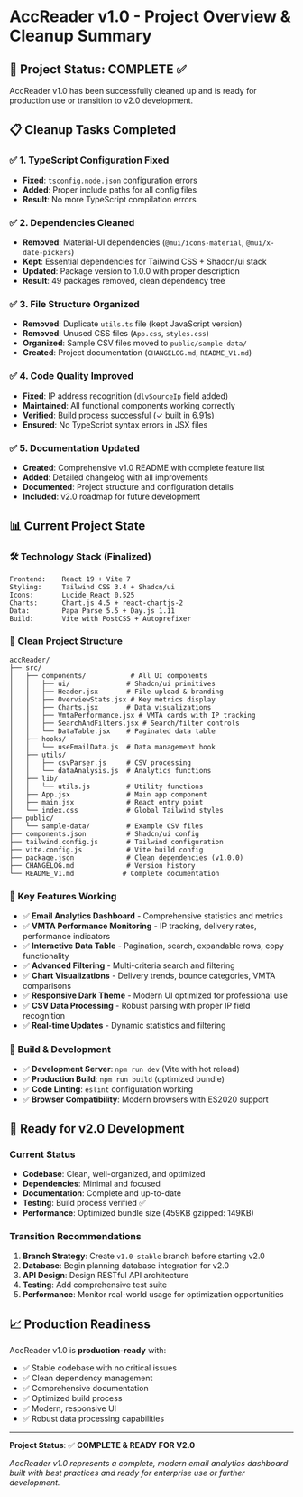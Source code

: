 # AccReader v1.0 - Project Overview & Cleanup Summary

## 🎯 Project Status: COMPLETE ✅

AccReader v1.0 has been successfully cleaned up and is ready for production use or transition to v2.0 development.

## 📋 Cleanup Tasks Completed

### ✅ 1. TypeScript Configuration Fixed

- **Fixed**: `tsconfig.node.json` configuration errors
- **Added**: Proper include paths for all config files
- **Result**: No more TypeScript compilation errors

### ✅ 2. Dependencies Cleaned

- **Removed**: Material-UI dependencies (`@mui/icons-material`, `@mui/x-date-pickers`)
- **Kept**: Essential dependencies for Tailwind CSS + Shadcn/ui stack
- **Updated**: Package version to 1.0.0 with proper description
- **Result**: 49 packages removed, clean dependency tree

### ✅ 3. File Structure Organized

- **Removed**: Duplicate `utils.ts` file (kept JavaScript version)
- **Removed**: Unused CSS files (`App.css`, `styles.css`)
- **Organized**: Sample CSV files moved to `public/sample-data/`
- **Created**: Project documentation (`CHANGELOG.md`, `README_V1.md`)

### ✅ 4. Code Quality Improved

- **Fixed**: IP address recognition (`dlvSourceIp` field added)
- **Maintained**: All functional components working correctly
- **Verified**: Build process successful (✓ built in 6.91s)
- **Ensured**: No TypeScript syntax errors in JSX files

### ✅ 5. Documentation Updated

- **Created**: Comprehensive v1.0 README with complete feature list
- **Added**: Detailed changelog with all improvements
- **Documented**: Project structure and configuration details
- **Included**: v2.0 roadmap for future development

## 📊 Current Project State

### 🛠️ Technology Stack (Finalized)

```
Frontend:    React 19 + Vite 7
Styling:     Tailwind CSS 3.4 + Shadcn/ui
Icons:       Lucide React 0.525
Charts:      Chart.js 4.5 + react-chartjs-2
Data:        Papa Parse 5.5 + Day.js 1.11
Build:       Vite with PostCSS + Autoprefixer
```

### 📁 Clean Project Structure

```
accReader/
├── src/
│   ├── components/           # All UI components
│   │   ├── ui/              # Shadcn/ui primitives
│   │   ├── Header.jsx       # File upload & branding
│   │   ├── OverviewStats.jsx # Key metrics display
│   │   ├── Charts.jsx       # Data visualizations
│   │   ├── VmtaPerformance.jsx # VMTA cards with IP tracking
│   │   ├── SearchAndFilters.jsx # Search/filter controls
│   │   └── DataTable.jsx    # Paginated data table
│   ├── hooks/
│   │   └── useEmailData.js  # Data management hook
│   ├── utils/
│   │   ├── csvParser.js     # CSV processing
│   │   └── dataAnalysis.js  # Analytics functions
│   ├── lib/
│   │   └── utils.js         # Utility functions
│   ├── App.jsx              # Main app component
│   ├── main.jsx             # React entry point
│   └── index.css            # Global Tailwind styles
├── public/
│   └── sample-data/         # Example CSV files
├── components.json          # Shadcn/ui config
├── tailwind.config.js       # Tailwind configuration
├── vite.config.js           # Vite build config
├── package.json             # Clean dependencies (v1.0.0)
├── CHANGELOG.md             # Version history
└── README_V1.md            # Complete documentation
```

### 🎯 Key Features Working

- ✅ **Email Analytics Dashboard** - Comprehensive statistics and metrics
- ✅ **VMTA Performance Monitoring** - IP tracking, delivery rates, performance indicators
- ✅ **Interactive Data Table** - Pagination, search, expandable rows, copy functionality
- ✅ **Advanced Filtering** - Multi-criteria search and filtering
- ✅ **Chart Visualizations** - Delivery trends, bounce categories, VMTA comparisons
- ✅ **Responsive Dark Theme** - Modern UI optimized for professional use
- ✅ **CSV Data Processing** - Robust parsing with proper IP field recognition
- ✅ **Real-time Updates** - Dynamic statistics and filtering

### 🔧 Build & Development

- ✅ **Development Server**: `npm run dev` (Vite with hot reload)
- ✅ **Production Build**: `npm run build` (optimized bundle)
- ✅ **Code Linting**: `eslint` configuration working
- ✅ **Browser Compatibility**: Modern browsers with ES2020 support

## 🚀 Ready for v2.0 Development

### Current Status

- **Codebase**: Clean, well-organized, and optimized
- **Dependencies**: Minimal and focused
- **Documentation**: Complete and up-to-date
- **Testing**: Build process verified ✅
- **Performance**: Optimized bundle size (459KB gzipped: 149KB)

### Transition Recommendations

1. **Branch Strategy**: Create `v1.0-stable` branch before starting v2.0
2. **Database**: Begin planning database integration for v2.0
3. **API Design**: Design RESTful API architecture
4. **Testing**: Add comprehensive test suite
5. **Performance**: Monitor real-world usage for optimization opportunities

## 📈 Production Readiness

AccReader v1.0 is **production-ready** with:

- ✅ Stable codebase with no critical issues
- ✅ Clean dependency management
- ✅ Comprehensive documentation
- ✅ Optimized build process
- ✅ Modern, responsive UI
- ✅ Robust data processing capabilities

---

**Project Status**: ✅ **COMPLETE & READY FOR V2.0**

_AccReader v1.0 represents a complete, modern email analytics dashboard built with best practices and ready for enterprise use or further development._
